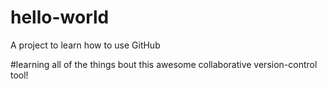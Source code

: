 # hello-world
A project to learn how to use GitHub

#learning all of the things bout this awesome collaborative version-control tool!
